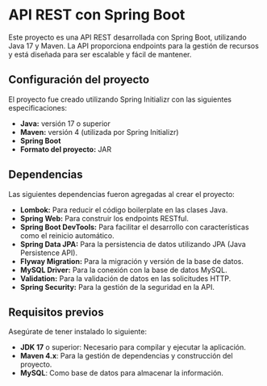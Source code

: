 # API REST con Spring Boot

Este proyecto es una API REST desarrollada con Spring Boot, utilizando Java 17 y Maven. La API proporciona endpoints para la gestión de recursos y está diseñada para ser escalable y fácil de mantener.

## Configuración del proyecto

El proyecto fue creado utilizando Spring Initializr con las siguientes especificaciones:

- **Java:** versión 17 o superior
- **Maven:** versión 4 (utilizada por Spring Initializr)
- **Spring Boot**
- **Formato del proyecto:** JAR

## Dependencias

Las siguientes dependencias fueron agregadas al crear el proyecto:

- **Lombok:** Para reducir el código boilerplate en las clases Java.
- **Spring Web:** Para construir los endpoints RESTful.
- **Spring Boot DevTools:** Para facilitar el desarrollo con características como el reinicio automático.
- **Spring Data JPA:** Para la persistencia de datos utilizando JPA (Java Persistence API).
- **Flyway Migration:** Para la migración y versión de la base de datos.
- **MySQL Driver:** Para la conexión con la base de datos MySQL.
- **Validation:** Para la validación de datos en las solicitudes HTTP.
- **Spring Security:** Para la gestión de la seguridad en la API.

## Requisitos previos

Asegúrate de tener instalado lo siguiente:

- **JDK 17** o superior: Necesario para compilar y ejecutar la aplicación.
- **Maven 4.x**: Para la gestión de dependencias y construcción del proyecto.
- **MySQL**: Como base de datos para almacenar la información.
